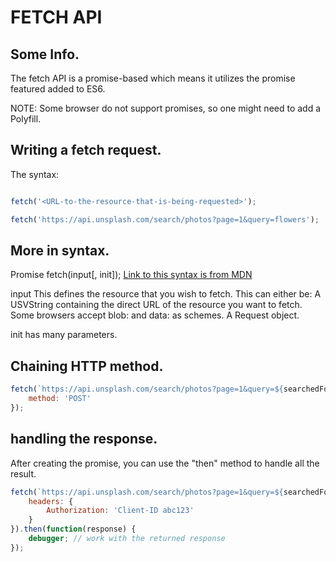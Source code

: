 # FETCH API


## Some Info.

The fetch API is a  promise-based which means it utilizes the promise featured added to ES6.

NOTE: Some browser do not support promises, so one might need to add a Polyfill.


## Writing a fetch request.

The syntax:

```javascript

fetch('<URL-to-the-resource-that-is-being-requested>');

fetch('https://api.unsplash.com/search/photos?page=1&query=flowers');


```

## More in syntax.

Promise<Response> fetch(input[, init]);
[Link to this syntax is from MDN](https://developer.mozilla.org/en-US/docs/Web/API/WindowOrWorkerGlobalScope/fetch)

input
This defines the resource that you wish to fetch. This can either be:
A USVString containing the direct URL of the resource you want to fetch. Some browsers accept blob: and data: as schemes.
A Request object.


init has many parameters.

## Chaining HTTP method.


```javascript
fetch(`https://api.unsplash.com/search/photos?page=1&query=${searchedForText}`, {
    method: 'POST'
});
```


## handling the response.

After creating the promise, you can use the "then" method to handle all the result.


```javascript
fetch(`https://api.unsplash.com/search/photos?page=1&query=${searchedForText}`, {
    headers: {
        Authorization: 'Client-ID abc123'
    }
}).then(function(response) {
    debugger; // work with the returned response
});

```
